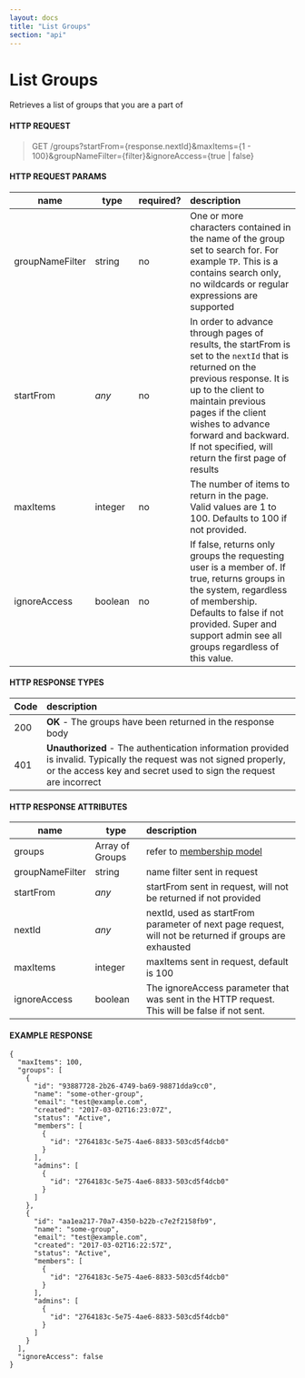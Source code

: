 ```yaml
---
layout: docs
title: "List Groups"
section: "api"
---
```


# List Groups

Retrieves a list of groups that you are a part of

#### HTTP REQUEST

> GET /groups?startFrom={response.nextId}&maxItems={1 - 100}&groupNameFilter={filter}&ignoreAccess={true  &#124; false}

#### HTTP REQUEST PARAMS

name          | type          | required?   | description |
 ------------ | ------------- | ----------- | :---------- |
groupNameFilter    | string        | no          | One or more characters contained in the name of the group set to search for.  For example `TP`.  This is a contains search only, no wildcards or regular expressions are supported |
startFrom     | *any*         | no          | In order to advance through pages of results, the startFrom is set to the `nextId` that is returned on the previous response.  It is up to the client to maintain previous pages if the client wishes to advance forward and backward.   If not specified, will return the first page of results |
maxItems      | integer       | no          | The number of items to return in the page.  Valid values are 1 to 100. Defaults to 100 if not provided. |
ignoreAccess  | boolean       | no          | If false, returns only groups the requesting user is a member of. If true, returns groups in the system, regardless of membership. Defaults to false if not provided. Super and support admin see all groups regardless of this value. |

#### HTTP RESPONSE TYPES

Code          | description |
 ------------ | :---------- |
200           | **OK** - The groups have been returned in the response body|
401           | **Unauthorized** - The authentication information provided is invalid.  Typically the request was not signed properly, or the access key and secret used to sign the request are incorrect |

#### HTTP RESPONSE ATTRIBUTES

name          | type          | description |
 ------------ | ------------- | :---------- |
groups        | Array of Groups | refer to [membership model](membership-model.html) |
groupNameFilter    | string  | name filter sent in request |
startFrom     | *any*         | startFrom sent in request, will not be returned if not provided |
nextId        | *any*         | nextId, used as startFrom parameter of next page request, will not be returned if groups are exhausted |
maxItems      | integer       | maxItems sent in request, default is 100 |
ignoreAccess  | boolean       | The ignoreAccess parameter that was sent in the HTTP request. This will be false if not sent. |

#### EXAMPLE RESPONSE

```
{
  "maxItems": 100,
  "groups": [
    {
      "id": "93887728-2b26-4749-ba69-98871dda9cc0",
      "name": "some-other-group",
      "email": "test@example.com",
      "created": "2017-03-02T16:23:07Z",
      "status": "Active",
      "members": [
        {
          "id": "2764183c-5e75-4ae6-8833-503cd5f4dcb0"
        }
      ],
      "admins": [
        {
          "id": "2764183c-5e75-4ae6-8833-503cd5f4dcb0"
        }
      ]
    },
    {
      "id": "aa1ea217-70a7-4350-b22b-c7e2f2158fb9",
      "name": "some-group",
      "email": "test@example.com",
      "created": "2017-03-02T16:22:57Z",
      "status": "Active",
      "members": [
        {
          "id": "2764183c-5e75-4ae6-8833-503cd5f4dcb0"
        }
      ],
      "admins": [
        {
          "id": "2764183c-5e75-4ae6-8833-503cd5f4dcb0"
        }
      ]
    }
  ],
  "ignoreAccess": false
}
```
